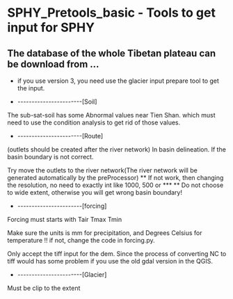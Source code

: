 # SPHY_Pretools_basic - Tools to get  input for SPHY

## The database of the whole Tibetan plateau can be download from ...

* if you use version 3, you need use the glacier input prepare tool to get the input.


* -----------------------[Soil] 

The sub-sat-soil has some Abnormal values near Tien Shan. which must need to use the condition analysis to get rid of those values. 

* -----------------------[Route]

(outlets should be created after the river network)
In basin delineation. If the basin boundary is not correct. 

Try move the outlets to the river network(The river network will be generated automatically by the preProcessor) **
If not work, then changing the resolution, no need to exactly int like 1000, 500 or *** **
Do not choose to wide extent, otherwise you will get wrong basin boundary!

* -----------------------[forcing]

Forcing must starts with Tair Tmax Tmin

Make sure the units is mm for precipitation, and Degrees Celsius for temperature !! if not, change the code in forcing.py.
   
Only accept the tiff input for the dem. Since the process of converting NC to tiff would has some problem if you use the old gdal version in the QGIS. 

* -----------------------[Glacier]

Must be clip to the extent